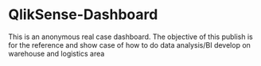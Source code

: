 # QlikSense-Dashboard
This is an anonymous real case dashboard. The objective of this publish is for the reference and show case of how to do data analysis/BI develop on warehouse and logistics area

